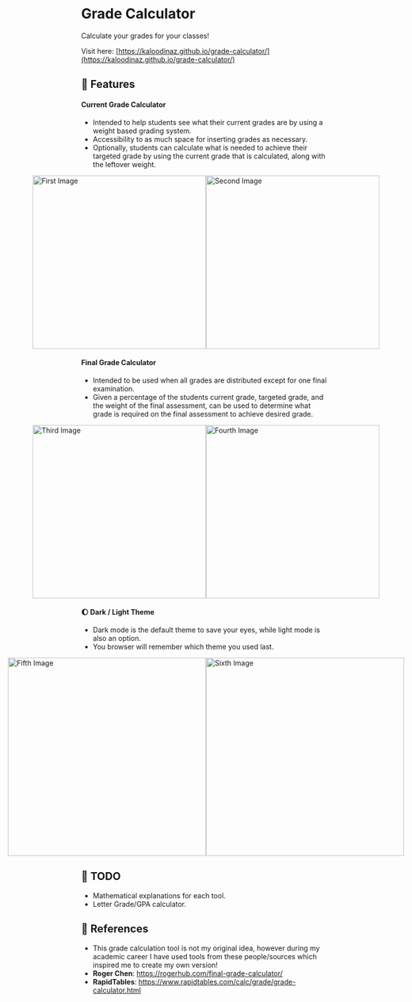 # Grade Calculator

Calculate your grades for your classes!

Visit here: [https://kaloodinaz.github.io/grade-calculator/](https://kaloodinaz.github.io/grade-calculator/)

## :camera_flash: Features

#### Current Grade Calculator

- Intended to help students see what their current grades are by using a weight based grading system.
- Accessibility to as much space for inserting grades as necessary.
- Optionally, students can calculate what is needed to achieve their targeted grade by using the current grade that is calculated, along with the leftover weight.

<div style="display: flex; justify-content: center; align-items: center;">
    <img src="src/1.PNG" alt="First Image" width="350"/>
    <img src="src/2.PNG" alt="Second Image" width="350"/>
</div>


#### Final Grade Calculator

- Intended to be used when all grades are distributed except for one final examination.
- Given a percentage of the students current grade, targeted grade, and the weight of the final assessment, can be used to determine what grade is required on the final assessment to achieve desired grade.
<div style="display: flex; justify-content: center; align-items: center;">
    <img src="src/3.PNG" alt="Third Image" width="350"/>
    <img src="src/4.PNG" alt="Fourth Image"  width="350"/>
</div>

#### :moon: Dark / Light Theme

- Dark mode is the default theme to save your eyes, while light mode is also an option.
- You browser will remember which theme you used last.

<div style="display: flex; justify-content: center; align-items: center;">
    <img src="src/5.png" alt="Fifth Image" width="400"/>
    <img src="src/6.png" alt="Sixth Image" width="400"/>
</div>

## :pencil: TODO

- Mathematical explanations for each tool.
- Letter Grade/GPA calculator.

## :book: References

- This grade calculation tool is not my original idea, however during my academic career I have used tools from these people/sources which inspired me to create my own version!
- **Roger Chen**: https://rogerhub.com/final-grade-calculator/
- **RapidTables**: https://www.rapidtables.com/calc/grade/grade-calculator.html
